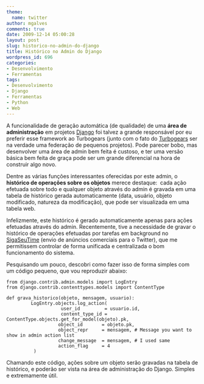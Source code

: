 ```yaml
---
theme:
  name: twitter
author: mgalves
comments: true
date: 2009-12-14 05:00:28
layout: post
slug: historico-no-admin-do-django
title: Histórico no Admin do Django
wordpress_id: 696
categories:
- Desenvolvimento
- Ferramentas
tags:
- Desenvolvimento
- Django
- Ferramentas
- Python
- Web
---
```


A funcionalidade de geração automática (de qualidade) de uma **área de administração** em projetos [Django](http://www.djangoproject.com) foi talvez a grande responsável por eu preferir esse framework ao Turbogears (junto com o fato do [Turbogears](http://turbogears.org/) ser na verdade uma federação de pequenos projetos). Pode parecer bobo, mas desenvolver uma área de admin bem feita é custoso, e ter uma versão básica bem feita de graça pode ser um grande diferencial na hora de construir algo novo.

Dentre as várias funções interessantes oferecidas por este admin, o **histórico de operações sobre os objetos** merece destaque:  cada ação efetuada sobre todo e qualquer objeto através do admin é gravada em uma tabela de histórico gerada automaticamente (data, usuário, objeto modificado, natureza da modificação), que pode ser visualizada em uma tabela web.

Infelizmente, este histórico é gerado automaticamente apenas para ações efetuadas através do admin. Recentemente, tive a necessidade de gravar o histórico de operações efetuadas por tarefas em background no [SigaSeuTime](http://www.sigaseutime.com.br) (envio de anúncios comerciais para o Twitter), que me permitissem controlar de forma unificada e centralizada o bom funcionamento do sistema.

Pesquisando um pouco, descobri como fazer isso de forma simples com um código pequeno, que vou reproduzir abaixo:

    
    from django.contrib.admin.models import LogEntry
    from django.contrib.contenttypes.models import ContentType
    
    def grava_historico(objeto, mensagem, usuario):
             LogEntry.objects.log_action(
                        user_id         = usuario.id,
                        content_type_id = ContentType.objects.get_for_model(objeto).pk,
                       object_id       = objeto.pk,
                       object_repr     = mensagem, # Message you want to show in admin action list
                       change_message  = mensagem, # I used same
                       action_flag     = 4
              )


Chamando este código, ações sobre um objeto serão gravadas na tabela de histórico, e poderão ser vista na área de administração do Django. Simples e extremamente útil.
